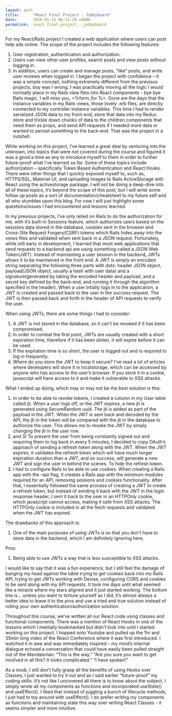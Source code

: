 ```yaml
---
layout: post
title:      "React Final Project - Jobbyboard"
date:       2020-05-12 06:31:29 +0000
permalink:  react_final_project_-_jobbyboard
---
```



For my React/Rails project I created a web application where users can post help ads online. The scope of the project includes the following features:
1) User registration, authentication and authorization.
2) Users can view other user profiles, search posts and view posts without logging in.
3) In addition, users can create and manage posts, “like” posts, and write user reviews when logged in.
I began the project with confidence – it was a simple concept, nothing extremely different from the previous projects, boy was I wrong. I was practically moving all the logic I would normally place in my Rails view files into React components - bye bye Rails magic, I will miss you, <%form_for %>. Gone are the days that the instance variables in my Rails views, those lovely .erb files, are directly connected to my controller instance variables. This time I had to render serialized JSON data to my front-end, store that data into my Redux store and trickle down chunks of data to the children components that need them as props, and send API requests if I needed more data or wanted to persist something to the back-end. That was the project in a nutshell.

While working on this project, I’ve learned a great deal by venturing into the unknown, into topics that were not covered during the course and figured it was a good a time as any to introduce myself to them in order to further future-proof what I’ve learned so far. Some of these topics include authorization – specifically Token Based Authentication and React Hooks. There were other things that I quickly exposed myself to, such as, HTTPS/SSL, Material-UI, and uploading images to Rails ActiveStorage with React using the activestorage package. I will not be doing a deep-dive into all of these topics, it’s beyond the scope of this post, but I will write some follow up posts as a sort of documentation/cheatsheet to my future self and all who stumbles upon this blog. For now I will just highlight some questions/issues I had encountered and lessons learned.

In my previous projects, I’ve only relied on Rails to do the authorization for me, with it’s built-in Sessions feature, which authorizes users based on the sessions data stored in the database, cookies sent in the browser and Cross-Site Request Forgery(CSRF) tokens which Rails hides away into the views files and validated when sent back in a JSON request. Fortunately, while still early in development, I learned that most web applications that send requests to a backend api are using something called a JSON Web Token(JWT). Instead of maintaining a user session in the backend, JWTs allows it to be maintained in the front end. A JWT is simply an encoded string separating the following three parts with dots: header JSON object, payload(JSON object, usually a hash with user data) and a signature(generated by taking the encoded header and payload, and a secret key defined by the back-end, and running it through the algorithm specified in the header). When a user intially logs in to the application, a JWT is created and passed back to the user in the success request. The JWT is then passed back and forth in the header of API requests to verify the user.

When using JWTs, there are some things I had to consider:
1) A JWT is not stored in the database, so it can’t be revoked if it has been compromised.
2) In order to combat the first point, JWTs are usually created with a short expiration time, therefore if it has been stolen, it will expire before it can be used.
3) If the expiration time is so short, the user is logged out and is required to log in frequently.
4) Where do you store the JWT to keep it secure? I’ve read a lot of articles where developers will store it  in localstorage, which can be accessed by anyone who has access to the user’s browser. If you store it in a cookie, javascript will have access to it and make it vulnerable to XSS attacks.

What I ended up doing, which may or may not be the best solution is this:

1) In order to be able to revoke tokens, I created a column in my User table called jti. When a user logs off, or the JWT expires, a new jti is generated using SecureRandom.uuid. The jti is added as part of the payload in the JWT. When the JWT is sent back and decoded by the API, the jti in the token will be compared with the jti in the database to authorize the user. This allows me to revoke the JWT by simply changing the jti in the user row.
2) and 3) To prevent the user from being constantly signed out and requiring them to log back in every 5 minutes, I decided to copy OAuth’s approach of sending a refresh token along with the JWT. When the JWT expires, it validates the refresh token which will have much longer expiration duration than a JWT, and on success, will generate a new JWT and sign the user in behind the scenes. To hide the refresh token.
4) I had to configure Rails to be able to use cookies. When creating a Rails app with the –api flag, it creates a Rails app with the minimum modules required for an API, removing sessions and cookies functionality. After that, I essentially followed the same process of creating a JWT to create a refresh token, but instead of sending it back with the JWT in the login response header, I sent it back to the user in an HTTPOnly cookie, which javascript cannot access, making it safe from XSS attacks. The HTTPOnly cookie is included in all the fetch requests and validated when the JWT has expired.

The drawbacks of this approach is:
1)  One of the main purposes of using JWTs is so that you don’t have to store data in the backend, which I am definitely ignoring here.

Pros:
1) Being able to use JWTs a way that is less susceptible to XSS attacks.

I would like to say that it was a fun experience, but I still feel the damage of banging my head against the table trying to get cookies back into my Rails API, trying to get JWTs working with Devise, configuring CORS and cookies to be sent along with my API requests. It took me days until what seemed like a miracle where my stars aligned and it just started working. The bottom line is... unless you want to torture yourself as I did, it’s almost always a better idea to leave it to the pros and use a tried and true solution instead of rolling your own authentication/authorization solution.

Throughout this course, we’ve written all our React code using classes and functional components. There was a mention of React Hooks in one of the lessons which I mentally bookmarked but didn’t look into until I started working on this project. I hopped onto Youtube and pulled up the 1hr and 35min long video of the React Conference where it was first introduced. I watched it in awe and was immediately inspired – my mind’s internal dialogue echoed a conversation that could have easily been pulled straight out of the Mandalorian:
“This is the way.”
“Are you sure you want to get involved in all this? It looks complicated.”
“I have spoken!”

As a noob, I still don’t fully grasp all the benefits of using Hooks over Classes, I just wanted to try it out and as I said earlier “future-proof” my coding skills. It’s not like I uncovered all there is to know about the subject, I simply wrote all my components as functions and incorporated useState() and useEffect(). I liked that instead of juggling a bunch of lifecycle methods, I just had to toy around with useEffect(). I do prefer writing my components as functions and maintaining state this way over writing React Classes -  it seems simpler and more intuitive.
